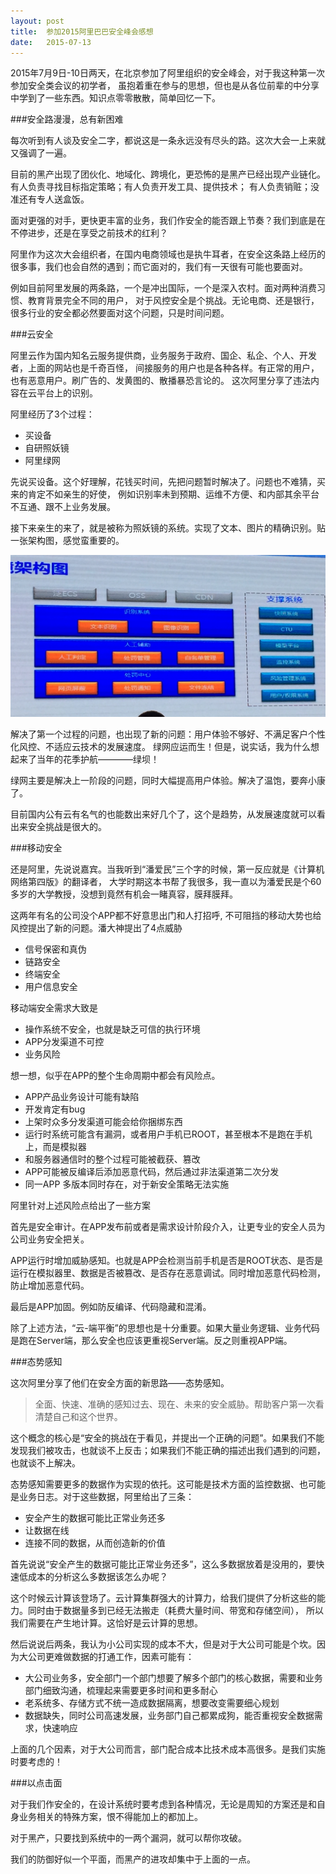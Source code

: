 ```yaml
---
layout: post
title:  参加2015阿里巴巴安全峰会感想
date:   2015-07-13
---
```


2015年7月9日-10日两天，在北京参加了阿里组织的安全峰会，对于我这种第一次参加安全类会议的初学者，
虽抱着重在参与的思想，但也是从各位前辈的中分享中学到了一些东西。知识点零零散散，简单回忆一下。

###安全路漫漫，总有新困难

每次听到有人谈及安全二字，都说这是一条永远没有尽头的路。这次大会一上来就又强调了一遍。

目前的黑产出现了团伙化、地域化、跨境化，更恐怖的是黑产已经出现产业链化。有人负责寻找目标指定策略；有人负责开发工具、提供技术；
有人负责销赃；没准还有专人送盒饭。

面对更强的对手，更快更丰富的业务，我们作安全的能否跟上节奏？我们到底是在不停进步，还是在享受之前技术的红利？

阿里作为这次大会组织者，在国内电商领域也是执牛耳者，在安全这条路上经历的很多事，我们也会自然的遇到；而它面对的，我们有一天很有可能也要面对。

例如目前阿里发展的两条路，一个是冲出国际，一个是深入农村。面对两种消费习惯、教育背景完全不同的用户，
对于风控安全是个挑战。无论电商、还是银行，很多行业的安全都必然要面对这个问题，只是时间问题。

###云安全

阿里云作为国内知名云服务提供商，业务服务于政府、国企、私企、个人、开发者，上面的网站也是千奇百怪，
间接服务的用户也是各种各样。有正常的用户，也有恶意用户。刷广告的、发黄图的、散播暴恐言论的。
这次阿里分享了违法内容在云平台上的识别。

阿里经历了3个过程：

* 买设备
* 自研照妖镜
* 阿里绿网

先说买设备。这个好理解，花钱买时间，先把问题暂时解决了。问题也不难猜，买来的肯定不如亲生的好使，
例如识别率未到预期、运维不方便、和内部其余平台不互通、跟不上业务发展。

接下来亲生的来了，就是被称为照妖镜的系统。实现了文本、图片的精确识别。贴一张架构图，感觉蛮重要的。

<img src="/images/posts/zyj-architecture.jpg"/>

解决了第一个过程的问题，也出现了新的问题：用户体验不够好、不满足客户个性化风控、不适应云技术的发展速度。
绿网应运而生！但是，说实话，我为什么想起来了当年的花季护航————绿坝！

绿网主要是解决上一阶段的问题，同时大幅提高用户体验。解决了温饱，要奔小康了。

目前国内公有云有名气的也能数出来好几个了，这个是趋势，从发展速度就可以看出来安全挑战是很大的。

###移动安全

还是阿里，先说说嘉宾。当我听到“潘爱民”三个字的时候，第一反应就是《计算机网络第四版》的翻译者，
大学时期这本书帮了我很多，我一直以为潘爱民是个60多岁的大学教授，没想到竟然有机会一睹真容，膜拜膜拜。

这两年有名的公司没个APP都不好意思出门和人打招呼, 不可阻挡的移动大势也给风控提出了新的问题。潘大神提出了4点威胁

* 信号保密和真伪
* 链路安全
* 终端安全
* 用户信息安全

移动端安全需求大致是

* 操作系统不安全，也就是缺乏可信的执行环境
* APP分发渠道不可控
* 业务风险

想一想，似乎在APP的整个生命周期中都会有风险点。

* APP产品业务设计可能有缺陷
* 开发肯定有bug
* 上架时众多分发渠道可能会给你捆绑东西
* 运行时系统可能含有漏洞，或者用户手机已ROOT，甚至根本不是跑在手机上，而是模拟器
* 和服务器通信时的整个过程可能被截获、篡改
* APP可能被反编译后添加恶意代码，然后通过非法渠道第二次分发
* 同一APP 多版本同时存在，对于新安全策略无法实施

阿里针对上述风险点给出了一些方案

首先是安全审计。在APP发布前或者是需求设计阶段介入，让更专业的安全人员为公司业务安全把关。

APP运行时增加威胁感知。也就是APP会检测当前手机是否是ROOT状态、是否是运行在模拟器里、数据是否被篡改、是否存在恶意调试。同时增加恶意代码检测，
防止增加恶意代码。

最后是APP加固。例如防反编译、代码隐藏和混淆。

除了上述方法，“云-端平衡”的思想也是十分重要。如果大量业务逻辑、业务代码是跑在Server端，那么安全也应该更重视Server端。反之则重视APP端。

###态势感知

这次阿里分享了他们在安全方面的新思路——态势感知。

>全面、快速、准确的感知过去、现在、未来的安全威胁。帮助客户第一次看清楚自己和这个世界。

这个概念的核心是“安全的挑战在于看见，并提出一个正确的问题”。如果我们不能发现我们被攻击，也就谈不上反击；如果我们不能正确的描述出我们遇到的问题，
也就谈不上解决。

态势感知需要更多的数据作为实现的依托。这可能是技术方面的监控数据、也可能是业务日志。对于这些数据，阿里给出了三条：

* 安全产生的数据可能比正常业务还多
* 让数据在线
* 连接不同的数据，从而创造新的价值

首先说说“安全产生的数据可能比正常业务还多”，这么多数据放着是没用的，要快速低成本的分析这么多数据该怎么办呢？

这个时候云计算该登场了。云计算集群强大的计算力，给我们提供了分析这些的能力。同时由于数据量多到已经无法搬走（耗费大量时间、带宽和存储空间），
所以我们需要在产生地计算。这恰好是云计算的思想。

然后说说后两条，我认为小公司实现的成本不大，但是对于大公司可能是个坎。因为大公司更难做数据的打通工作，因素可能有：

* 大公司业务多，安全部门一个部门想要了解多个部门的核心数据，需要和业务部门细致沟通，梳理起来需要更多时间和更多耐心
* 老系统多、存储方式不统一造成数据隔离，想要改变需要细心规划
* 数据缺失，同时公司高速发展，业务部门自己都累成狗，能否重视安全数据需求，快速响应

上面的几个因素，对于大公司而言，部门配合成本比技术成本高很多。是我们实施时要考虑的！

###以点击面

对于我们作安全的，在设计系统时要考虑到各种情况，无论是周知的方案还是和自身业务相关的特殊方案，恨不得能加上的都加上。

对于黑产，只要找到系统中的一两个漏洞，就可以帮你攻破。

我们的防御好似一个平面，而黑产的进攻却集中于上面的一点。
